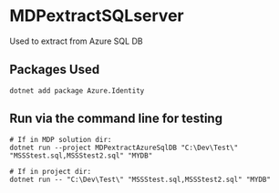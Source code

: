 # MDPextractSQLserver
Used to extract from Azure SQL DB

## Packages Used
```
dotnet add package Azure.Identity
```

## Run via the command line for testing
```
# If in MDP solution dir:
dotnet run --project MDPextractAzureSqlDB "C:\Dev\Test\" "MSSStest.sql,MSSStest2.sql" "MYDB"

# If in project dir:
dotnet run -- "C:\Dev\Test\" "MSSStest.sql,MSSStest2.sql" "MYDB"
```